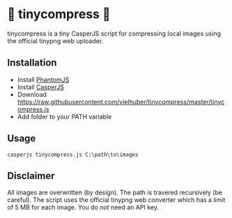 # 🐘 tinycompress 🐘

tinycompress is a tiny CasperJS script for compressing local images using the official tinypng web uploader.

## Installation

* Install [PhantomJS](http://phantomjs.org/download.html)
* Install [CasperJS](http://docs.casperjs.org/en/latest/installation.html)
* Download https://raw.githubusercontent.com/vielhuber/tinycompress/master/tinycompress.js
* Add folder to your PATH variable

## Usage

```
casperjs tinycompress.js C:\path\to\images
```

## Disclaimer

All images are overwritten (by design).
The path is travered recursively (be careful).
The script uses the official tinypng web converter which has a limit of 5 MB for each image.
You do _not_ need an API key.